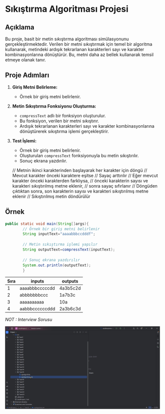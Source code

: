 # Sıkıştırma Algoritması Projesi

## Açıklama

Bu proje, basit bir metin sıkıştırma algoritması simülasyonunu gerçekleştirmektedir. Verilen bir metni sıkıştırmak için
temel bir algoritma kullanarak, metindeki ardışık tekrarlanan karakterleri sayı ve karakter kombinasyonlarına
dönüştürür. Bu, metni daha az bellek kullanarak temsil etmeye olanak tanır.

## Proje Adımları

1. **Giriş Metni Belirleme:**
    - Örnek bir giriş metni belirlenir.

2. **Metin Sıkıştırma Fonksiyonu Oluşturma:**
    - `compressText` adlı bir fonksiyon oluşturulur.
    - Bu fonksiyon, verilen bir metni sıkıştırır.
    - Ardışık tekrarlanan karakterleri sayı ve karakter kombinasyonlarına dönüştürerek sıkıştırma işlemi gerçekleştirir.

3. **Test İşlemi:**
    - Örnek bir giriş metni belirlenir.
    - Oluşturulan `compressText` fonksiyonuyla bu metin sıkıştırılır.
    - Sonuç ekrana yazdırılır.
   

    // Metnin ikinci karakterinden başlayarak her karakter için döngü
    // Mevcut karakter önceki karaktere eşitse
    // Sayaç arttırılır
    // Eğer mevcut karakter önceki karakterden farklıysa,
    // önceki karakterin sayısı ve karakteri sıkıştırılmış metne eklenir,
    // sonra sayaç sıfırlanır
    // Döngüden çıktıktan sonra, son karakterin sayısı ve karakteri sıkıştırılmış metne eklenir
    // Sıkıştırılmış metin döndürülür

## Örnek

```java
public static void main(String[]args){
        // Örnek bir giriş metni belirlenir
        String inputText="aaaabbbccdddf";

        // Metin sıkıştırma işlemi yapılır
        String outputText=compressText(inputText);

        // Sonuç ekrana yazdırılır
        System.out.println(outputText);
        }
```

| Sıra | inputs         | outputs  |
|------|----------------|----------|
| 1    | aaaabbbcccccdd | 4a3b5c2d |
| 2    | abbbbbbbccc    | 1a7b3c   |
| 3    | aaaaaaaaaa     | 10a      |
| 4    | aabbbccccccddd | 2a3b6c3d |
*_NOT : Interview Sorusu_*

![ZipAlgoritmasi.gif](ZipAlgorithm.gif)
